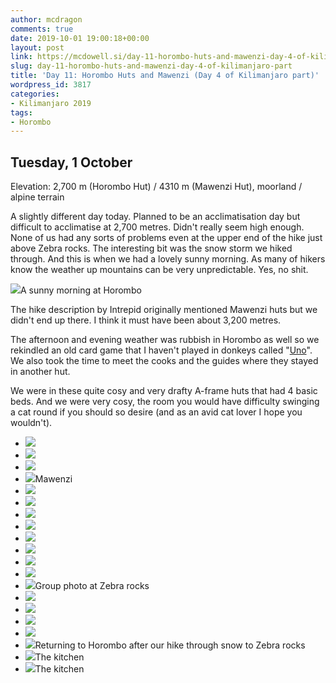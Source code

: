 ```yaml
---
author: mcdragon
comments: true
date: 2019-10-01 19:00:18+00:00
layout: post
link: https://mcdowell.si/day-11-horombo-huts-and-mawenzi-day-4-of-kilimanjaro-part-3817.html
slug: day-11-horombo-huts-and-mawenzi-day-4-of-kilimanjaro-part
title: 'Day 11: Horombo Huts and Mawenzi (Day 4 of Kilimanjaro part)'
wordpress_id: 3817
categories:
- Kilimanjaro 2019
tags:
- Horombo
---
```





## Tuesday, 1 October







Elevation: 2,700 m (Horombo Hut) / 4310 m (Mawenzi Hut), moorland / alpine terrain







A slightly different day today. Planned to be an acclimatisation day but difficult to acclimatise at 2,700 metres. Didn't really seem high enough. None of us had any sorts of problems even at the upper end of the hike just above Zebra rocks. The interesting bit was the snow storm we hiked through. And this is when we had a lovely sunny morning. As many of hikers know the weather up mountains can be very unpredictable. Yes, no shit. 





![](https://img.mcdowell.si/2019/10/2019-10-01-08.48.35.resized.jpg)A sunny morning at Horombo





The hike description by Intrepid originally mentioned Mawenzi huts but we didn't end up there. I think it must have been about 3,200 metres. 







The afternoon and evening weather was rubbish in Horombo as well so we rekindled an old card game that I haven't played in donkeys called "[Uno](https://en.wikipedia.org/wiki/Uno_(card_game))". We also took the time to meet the cooks and the guides where they stayed in another hut. 







We were in these quite cosy and very drafty A-frame huts that had 4 basic beds. And we were very cosy, the room you would have difficulty swinging a cat round if you should so desire (and as an avid cat lover I hope you wouldn't).







  * [![](https://img.mcdowell.si/2019/10/2019-10-01-08.48.21.resized.jpg)](https://mcdowell.si/?attachment_id=4547)
  * [![](https://img.mcdowell.si/2019/10/2019-10-01-08.48.29.resized.jpg)](https://mcdowell.si/?attachment_id=4548)
  * [![](https://img.mcdowell.si/2019/10/2019-10-01-08.48.35.resized.jpg)](https://mcdowell.si/?attachment_id=4549)
  * [![](https://img.mcdowell.si/2019/10/2019-10-01-09.05.19.resized.jpg)](https://mcdowell.si/?attachment_id=4550)Mawenzi
  * [![](https://img.mcdowell.si/2019/10/2019-10-01-09.49.50.resized.jpg)](https://mcdowell.si/?attachment_id=4551)
  * [![](https://img.mcdowell.si/2019/10/2019-10-01-10.11.31.resized.jpg)](https://mcdowell.si/?attachment_id=4552)
  * [![](https://img.mcdowell.si/2019/10/2019-10-01-10.15.52.resized.jpg)](https://mcdowell.si/?attachment_id=4553)
  * [![](https://img.mcdowell.si/2019/10/2019-10-01-10.16.10.resized.jpg)](https://mcdowell.si/?attachment_id=4554)
  * [![](https://img.mcdowell.si/2019/10/2019-10-01-10.16.20.resized.jpg)](https://mcdowell.si/?attachment_id=4555)
  * [![](https://img.mcdowell.si/2019/10/2019-10-01-10.16.34.resized.jpg)](https://mcdowell.si/?attachment_id=4556)
  * [![](https://img.mcdowell.si/2019/10/2019-10-01-10.17.14.resized.jpg)](https://mcdowell.si/?attachment_id=4557)
  * [![](https://img.mcdowell.si/2019/10/2019-10-01-10.17.29.resized.jpg)](https://mcdowell.si/?attachment_id=4558)
  * [![](https://img.mcdowell.si/2019/10/2019-10-01-10.24.34.resized.jpg)](https://mcdowell.si/?attachment_id=4559)Group photo at Zebra rocks
  * [![](https://img.mcdowell.si/2019/10/2019-10-01-10.26.01.resized.jpg)](https://mcdowell.si/?attachment_id=4560)
  * [![](https://img.mcdowell.si/2019/10/2019-10-01-10.48.34.resized.jpg)](https://mcdowell.si/?attachment_id=4561)
  * [![](https://img.mcdowell.si/2019/10/2019-10-01-10.51.22.resized.jpg)](https://mcdowell.si/?attachment_id=4562)
  * [![](https://img.mcdowell.si/2019/10/2019-10-01-10.58.37.resized.jpg)](https://mcdowell.si/?attachment_id=4563)
  * [![](https://img.mcdowell.si/2019/10/2019-10-01-12.08.38.resized.jpg)](https://mcdowell.si/?attachment_id=4564)Returning to Horombo after our hike through snow to Zebra rocks
  * [![](https://img.mcdowell.si/2019/10/2019-10-01-17.16.46.resized.jpg)](https://mcdowell.si/?attachment_id=4565)The kitchen
  * [![](https://img.mcdowell.si/2019/10/2019-10-01-17.20.50.resized.jpg)](https://mcdowell.si/?attachment_id=4566)The kitchen


